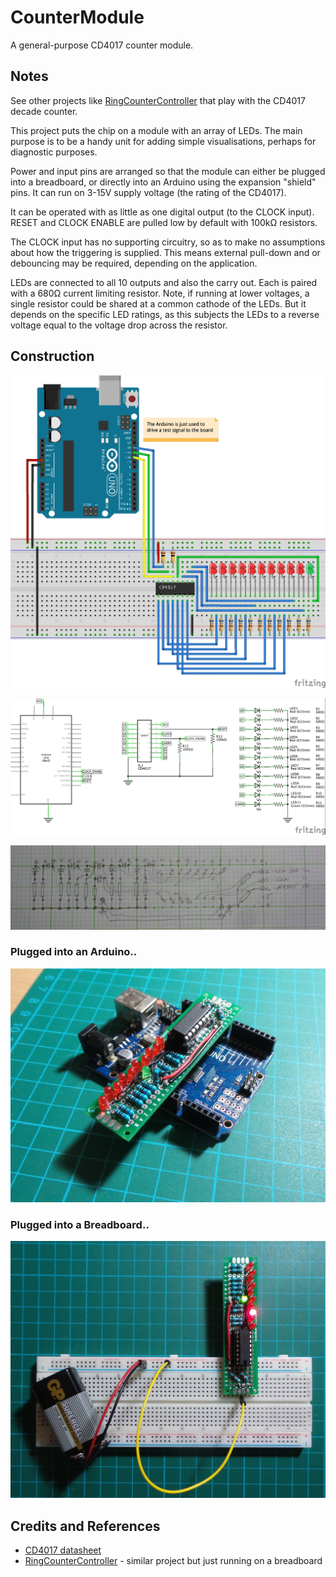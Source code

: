 # CounterModule

A general-purpose CD4017 counter module.

## Notes

See other projects like [RingCounterController](../RingCounterController) that play with the CD4017 decade counter.

This project puts the chip on a module with an array of LEDs.
The main purpose is to be a handy unit for adding simple visualisations, perhaps for diagnostic purposes.

Power and input pins are arranged so that the module can either be plugged into a breadboard, or directly into an Arduino
using the expansion "shield" pins. It can run on 3-15V supply voltage (the rating of the CD4017).

It can be operated with as little as one digital output (to the CLOCK input).
RESET and CLOCK ENABLE are pulled low by default with 100kΩ resistors.

The CLOCK input has no supporting circuitry, so as to make no assumptions about how the triggering is supplied.
This means external pull-down and or debouncing may be required, depending on the application.

LEDs are connected to all 10 outputs and also the carry out. Each is paired with a 680Ω current limiting resistor.
Note, if running at lower voltages, a single resistor could be shared at a common cathode of the LEDs.
But it depends on the specific LED ratings, as this subjects the LEDs to a reverse voltage equal to the voltage drop across the resistor.

## Construction

![Breadboard](./assets/CounterModule_bb.jpg?raw=true)

![The Schematic](./assets/CounterModule_schematic.jpg?raw=true)

![The Schematic](./assets/CounterModule_pcb_layout.jpg?raw=true)

### Plugged into an Arduino..

![The Build](./assets/CounterModule_build.jpg?raw=true)

### Plugged into a Breadboard..
![The Build](./assets/CounterModule_build_breadboard.jpg?raw=true)

## Credits and References
* [CD4017 datasheet](http://www.futurlec.com/4000Series/CD4017.shtml)
* [RingCounterController](../RingCounterController) - similar project but just running on a breadboard


